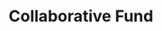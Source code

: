 ---
layout: firm_page
title: "Collaborative Fund"
id: "collabfund.com"
permalink: "/collaborativefundcollabfund.com/"
website: "https://collabfund.com"
offices: "New York (United States)"
investment_stages: "Seed, Series A, Series B"
portfolio_companies: "AMP Robotics, Aira, Alga Biosciences, Ammobia, Amogy, Anthro Energy, Artyc, Beyond Meat, Blue Bottle Coffee, Boston Materials, Brimstone, Cafeteria, Caladan Bio, Channing St Copper, Commonwealth Fusion Systems, Compound Foods, Daily Harvest, Dandelion Energy, Dexmat, Dioxycle, Endless West, Endolith Mining, Ferrum Technologies, Focal, Fork & Good, Found Energy, GOOD Meat, Gem Health, Gradient Comfort, Hoxton Farms, Immi, Impossible Foods, Keel Labs, Kickstarter, Kula Bio, LilyAir, Limelight Steel, Lovevery, Loyal, Lyft, Magic Spoon, Mango Materials, MeliBio, Mori, Natural Fiber Welding, Noon Energy, Noya, OLIPOP, One Bio, Opencare, Openwater, Osmoses, Oula Health, Ph7, PhageLab, Phaidra, Plenna, Protein Evolution, Quaise Energy, Reask, Redwood Materials, Rhizocore, Rubi Labs, Ruuf, Seabound, Seed, Span, Sweetgreen, TaskRabbit, The Farmer's Dog, Upstart, Veloz Bio, Verse, Voyage Foods, WHOOP, WeaveGrid, Zack’s Mighty, Zelp, Zero Acre Farms, Zitara"
portfolio_link: "https://collabfund.com/portfolio"
investment_markets: "Next-Gen Consumer, Industrial Transformation, Precision Health"
founded_year: "2010"
description: "Collaborative Fund is a leading source of capital for entrepreneurs pushing the world forward. Their mission is to identify and support companies that live at the intersection of for-profit and for-good."
linkedin: "https://www.linkedin.com/company/collaborative-fund"
twitter: "https://twitter.com/collabfund"
instagram: ""
team_page: "https://collabfund.com/about/"
investor_type: "Venture Capital"
crunchbase: "https://www.crunchbase.com/organization/collaborative-fund"
pitchbook: "https://pitchbook.com/profiles/investor/51595-21"

# SEO Optimization
meta_title: "Collaborative Fund - VC Firm - projectstartups.com"
meta_description: "Collaborative Fund, Collaborative Fund is a leading source of capital for entrepreneurs pushing the world forward. Their mission is to identify and support companies that..."
meta_keywords: "Collaborative Fund, Next-Gen Consumer, Industrial Transformation, Precision Health, VC firm, venture capital, startup investor, projectstartups.com"
canonical_url: "https://vc.projectstartups.com/collaborativefundcollabfund.com/"
---